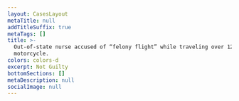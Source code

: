 ```yaml
---
layout: CasesLayout
metaTitle: null
addTitleSuffix: true
metaTags: []
title: >-
  Out-of-state nurse accused of “felony flight” while traveling over 120mph on a
  motorcycle.
colors: colors-d
excerpt: Not Guilty
bottomSections: []
metaDescription: null
socialImage: null
---
```

